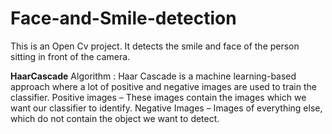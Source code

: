 # Face-and-Smile-detection
This is an Open Cv project. It detects the smile and face of the person sitting in front of the camera.

**HaarCascade** Algorithm : Haar Cascade is a machine learning-based approach where a lot of positive and negative images are used to train the classifier. Positive images – These images contain the images which we want our classifier to identify. Negative Images – Images of everything else, which do not contain the object we want to detect.
